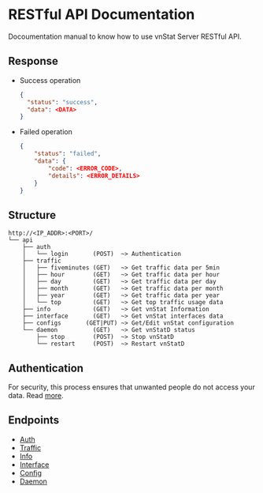 # RESTful API Documentation

Docoumentation manual to know how to use vnStat Server RESTful API.

## Response

- Success operation

  ```json
  {
  	"status": "success",
  	"data": <DATA>
  }
  ```

- Failed operation

  ```json
  {
      "status": "failed",
      "data": {
          "code": <ERROR_CODE>,
          "details": <ERROR_DETAILS>
      }
  }
  ```

## Structure

```text
http://<IP_ADDR>:<PORT>/
└── api
    ├── auth
    │   └── login       (POST)  ~> Authentication
    ├── traffic
    │   ├── fiveminutes (GET)   ~> Get traffic data per 5min
    │   ├── hour        (GET)   ~> Get traffic data per hour
    │   ├── day         (GET)   ~> Get traffic data per day
    │   ├── month       (GET)   ~> Get traffic data per month
    │   ├── year        (GET)   ~> Get traffic data per year
    │   └── top         (GET)   ~> Get top traffic usage data
    ├── info            (GET)   ~> Get vnStat Information
    ├── interface       (GET)   ~> Get vnStat interfaces data
    ├── configs       (GET|PUT) ~> Get/Edit vnStat configuration
    └── daemon          (GET)   ~> Get vnStatD status
        ├── stop        (POST)  ~> Stop vnStatD
        └── restart     (POST)  ~> Restart vnStatD
```

## Authentication

For security, this process ensures that unwanted people do not access your data.
Read [more](./authentication.md).

## Endpoints

- [Auth](./endpoints/auth.md)
- [Traffic](./endpoints/traffic.md)
- [Info](./endpoints/info.md)
- [Interface](./endpoints/interface.md)
- [Config](./endpoints/config.md)
- [Daemon](./endpoints/daemon.md)
